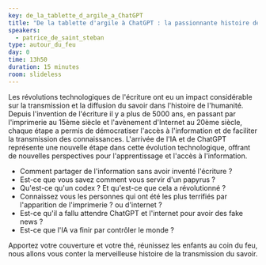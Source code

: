 ```yaml
---
key: de_la_tablette_d_argile_a_ChatGPT
title: "De la tablette d'argile à ChatGPT : la passionnante histoire de la diffusion du savoir"
speakers:
  - patrice_de_saint_steban
type: autour_du_feu
day: 0
time: 13h50
duration: 15 minutes
room: slideless
---
```


Les révolutions technologiques de l'écriture ont eu un impact considérable sur la transmission et la diffusion du savoir dans l'histoire de l'humanité. Depuis l'invention de l'écriture il y a plus de 5000 ans, en passant par l'imprimerie au 15ème siècle et l'avènement d'Internet au 20ème siècle, chaque étape a permis de démocratiser l'accès à l'information et de faciliter la transmission des connaissances. L'arrivée de l'IA et de ChatGPT représente une nouvelle étape dans cette évolution technologique, offrant de nouvelles perspectives pour l'apprentissage et l'accès à l'information.

- Comment partager de l'information sans avoir inventé l'écriture ?
- Est-ce que vous savez comment vous servir d'un papyrus ? 
- Qu'est-ce qu'un codex ? Et qu'est-ce que cela a révolutionné ? 
- Connaissez vous les personnes qui ont été les plus terrifiés par l'apparition de l'imprimerie ? ou d'internet ? 
- Est-ce qu'il a fallu attendre ChatGPT et l'internet pour avoir des fake news ?
- Est-ce que l'IA va finir par contrôler le monde ?

Apportez votre couverture et votre thé, réunissez les enfants au coin du feu, nous allons vous conter la merveilleuse histoire de la transmission du savoir.